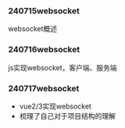
### 240715websocket
websocket概述

### 240716websocket
js实现websocket，客户端、服务端

### 240717websocket
- vue2/3实现websocket
- 梳理了自己对于项目结构的理解